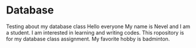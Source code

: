 # Database
Testing about my database class
Hello everyone
My name is Nevel and I am a student. 
I am interested in learning and writing codes. This ropository is for my database class assignment.
My favorite hobby is badminton.
